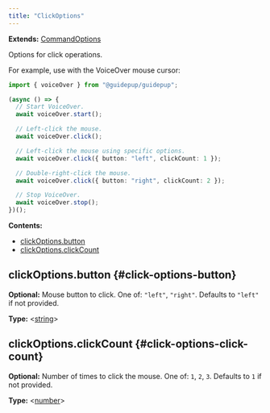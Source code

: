 ```yaml
---
title: "ClickOptions"
---
```


**Extends:** [CommandOptions]

Options for click operations.

For example, use with the VoiceOver mouse cursor:

```ts
import { voiceOver } from "@guidepup/guidepup";

(async () => {
  // Start VoiceOver.
  await voiceOver.start();

  // Left-click the mouse.
  await voiceOver.click();

  // Left-click the mouse using specific options.
  await voiceOver.click({ button: "left", clickCount: 1 });

  // Double-right-click the mouse.
  await voiceOver.click({ button: "right", clickCount: 2 });

  // Stop VoiceOver.
  await voiceOver.stop();
})();
```

**Contents:**

- [clickOptions.button](./class-click-options#click-options-button)
- [clickOptions.clickCount](./class-click-options#click-options-lick-count)

## clickOptions.button {#click-options-button}

**Optional:** Mouse button to click. One of: `"left"`, `"right"`. Defaults to `"left"` if not provided.

**Type:** &#60;[string]&#62;

## clickOptions.clickCount {#click-options-click-count}

**Optional:** Number of times to click the mouse. One of: `1`, `2`, `3`. Defaults to `1` if not provided.

**Type:** &#60;[number]&#62;

[commandoptions]: ./class-command-options "CommandOptions"
[number]: https://developer.mozilla.org/en-US/docs/Web/JavaScript/Data_structures#Number_type "number"
[string]: https://developer.mozilla.org/en-US/docs/Web/JavaScript/Data_structures#String_type "string"
